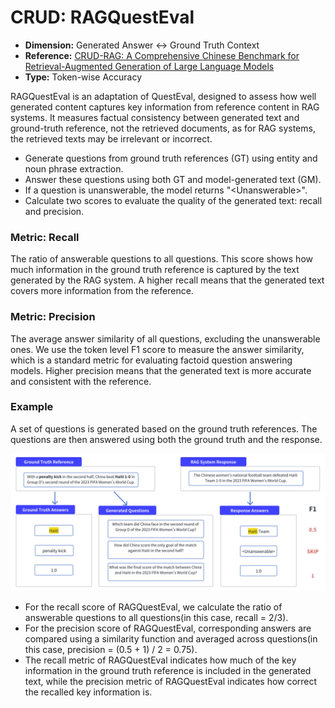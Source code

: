 # CRUD: RAGQuestEval

- **Dimension:** Generated Answer <-> Ground Truth Context
- **Reference:** [CRUD-RAG: A Comprehensive Chinese Benchmark for Retrieval-Augmented Generation of Large Language Models](https://arxiv.org/abs/2401.17043)
- **Type:** Token-wise Accuracy

RAGQuestEval is an adaptation of QuestEval, designed to assess how well generated content captures key information from reference content in RAG systems. It measures factual consistency between generated text and ground-truth reference, not the retrieved documents, as for RAG systems, the retrieved texts may be irrelevant or incorrect.

- Generate questions from ground truth references (GT) using entity and noun phrase extraction.
- Answer these questions using both GT and model-generated text (GM).
- If a question is unanswerable, the model returns "\<Unanswerable\>".
- Calculate two scores to evaluate the quality of the generated text: recall and precision.

### Metric: Recall
The ratio of answerable questions to all questions. This score shows how much information in the ground truth reference is captured by the text generated by the RAG system. A higher recall means that the generated text covers more information from the reference.

### Metric: Precision
The average answer similarity of all questions, excluding the unanswerable ones. We use the token level F1 score to measure the answer similarity, which is a standard metric for evaluating factoid question answering models. Higher precision means that the generated text is more accurate and consistent with the reference.

### Example
A set of questions is generated based on the ground truth references. The questions are then answered using both the ground truth and the response. 

<img src="../images/generation/CRUD_RAGQuestEval.png" width=600>

- For the recall score of RAGQuestEval, we calculate the ratio of answerable questions to all questions(in this case, recall = 2/3). 
- For the precision score of RAGQuestEval, corresponding answers are compared using a similarity function and averaged across questions(in this case, precision = (0.5 + 1) / 2 = 0.75). 
- The recall metric of RAGQuestEval indicates how much of the key information in the ground truth reference is included in the generated text, while the precision metric of RAGQuestEval indicates how correct the recalled key information is.
